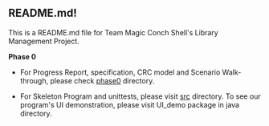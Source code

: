 ## README.md!

This is a README.md file for Team Magic Conch Shell's Library Management Project.

**Phase 0**

- For Progress Report, specification, CRC model and Scenario Walk-through, please check [phase0](phase0) directory.


- For Skeleton Program and unittests, please visit [src](src) directory. To see our program's UI demonstration, please visit UI_demo 
package in java directory.

